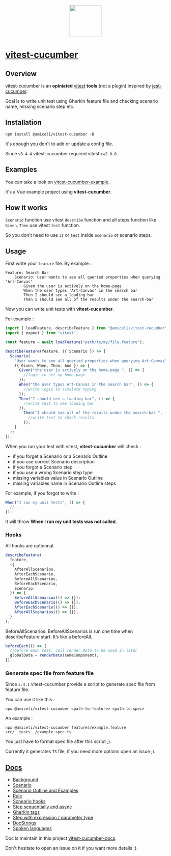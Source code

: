 <p align="center">
<img src="https://vitest-cucumber.miceli.click/logo.png" width="100" />
</p>

# [vitest-cucumber](https://vitest-cucumber.miceli.click/)

## Overview

vitest-cucumber is an **opiniated** [vitest](https://vitest.dev/) **tools** (not a plugin) inspired by [jest-cucumber](https://github.com/bencompton/jest-cucumber).

Goal is to write unit test using Gherkin feature file and checking scenario name, missing scenario step etc.

## Installation

    npm install @amiceli/vitest-cucumber -D

It's enough you don't to add or update a config file.

Since `v3.4.4` vitest-cucumber required vitest `>=2.0.0`.

## Examples

You can take a look on [vitest-cucumber-example](https://github.com/amiceli/vitest-cucumber-example).

It's a Vue example project using **vitest-cucumber**.

## How it works

`Scenario` function use vitest `describe` function and all steps function like `Given`, `Then`
use vitest `test` function.

So you don't need to use `it` or `test` inside `Scenario` or scenario steps.

## Usage

First write your `feature` file. By example :

```feature
Feature: Search Bar
    Scenario: User wants to see all queried properties when querying 'Art-Canvas'
        Given the user is actively on the home-page
        When the user types 'Art-Canvas' in the search bar
        Then I should see a loading bar
        Then I should see all of the results under the search-bar
```

Now you can write unit tests with **vitest-cucumber**.

For example :

```typescript
import { loadFeature, describeFeature } from "@amiceli/vitest-cucumber";
import { expect } from "vitest";

const feature = await loadFeature("path/to/my/file.feature");

describeFeature(feature, ({ Scenario }) => {
  Scenario(
    "User wants to see all queried properties when querying Art-Canvas",
    ({ Given, When, Then, And }) => {
      Given("the user is actively on the home-page ", () => {
        //logic to set up home-page
      });
      When("the user types Art-Canvas in the search bar", () => {
        //write logic to simulate typing
      });
      Then("I should see a loading bar", () => {
        //write test to see loading bar
      }),
        Then("I should see all of the results under the search-bar ", () => {
          //write test to check results
        });
    }
  );
});
```

When you run your test with vitest, **vitest-cucumber** will check :

- if you forget a Scenario or a Scenario Outline
- if you use correct Scenario description
- if you forgot a Scenario step
- if you use a wrong Scenario step type
- missing variables value in Scenario Outline
- missing variables name in Scenario Outline steps

For example, if you forgot to write :

```typescript
When("I run my unit tests", () => {
  // ...
});
```

It will throw **When I run my unit tests was not called**.

### Hooks

All hooks are optionnal.

```typescript
describeFeature(
  feature,
  ({
    AfterAllScenarios,
    AfterEachScenario,
    BeforeAllScenarios,
    BeforeEachScenario,
    Scenario,
  }) => {
    BeforeAllScenarios(() => {});
    BeforeEachScenario(() => {});
    AfterEachScenario(() => {});
    AfterAllScenarios(() => {});
  }
);
```

BeforeAllScenarios:
BeforeAllScenarios is run one time when describeFeature start. It’s like a beforeAll.

```typescript
beforeEach(() => {
  //before each test, call render Data to be used in later
  globalData = renderData(someComponent);
});
```

### Generate spec file from feature file

Since `3.4.1` vitest-cucumber provide a script to generate spec file from feature file.

You can use it like this :

    npx @amiceli/vitest-cucumber <path-to-feature> <path-to-spec>

An example :

    npx @amiceli/vitest-cucumber features/example.feature src/__tests__/example.spec.ts

You just have to format spec file after this script ;).

Currently it generates `TS` file, if you need more options open an issue ;).

## [Docs](https://vitest-cucumber.miceli.click/)

- [Background](https://vitest-cucumber.miceli.click/features/background)
- [Scenario](https://vitest-cucumber.miceli.click/features/scenario)
- [Scenario Outline and Examples](https://vitest-cucumber.miceli.click/features/scenario-outline)
- [Rule](https://vitest-cucumber.miceli.click/features/rule)
- [Scneario hooks](https://vitest-cucumber.miceli.click/features/hooks)
- [Step sequentially and async](https://vitest-cucumber.miceli.click/features/sequentially-and-async)
- [Gherkin tags](https://vitest-cucumber.miceli.click/features/gherkin-tags)
- [Step with expression / parameter type](https://vitest-cucumber.miceli.click/features/step-expression)
- [DocStrings](https://vitest-cucumber.miceli.click/features/doc-strings)
- [Spoken languages](https://vitest-cucumber.miceli.click/features/spoken-languages)

Doc is maintain in this project [vitest-cucumber-docs](https://github.com/amiceli/vitest-cucumber-docs).

Don't hesitate to open an issue on it if you want more details ;).

